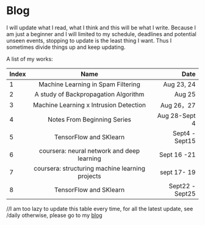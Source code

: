 # Blog

I will update what I read, what I think and this will be what I write. Because I am just a beginner and I will limited to my schedule, deadlines and potential unseen events, stopping to update is the least thing I want. Thus I sometimes divide things up and keep updating.  

A list of my works: 


| Index         | Name                                  | Date       |
| ------------- |:------------------------------------: | ----------:|
| 1             | Machine Learning in Spam Filtering    | Aug 23, 24 |
| 2             | A study of Backpropagation Algorithm  | Aug 25     |
| 3             | Machine Learning x Intrusion Detection| Aug 26，27 |
| 4             | Notes From Beginning Series | Aug 28-Sept 4|
| 5             | TensorFlow and SKlearn    | Sept4 - Sept15|
|6| coursera: neural network and deep learning | Sept 16 -21|
|7| coursera: structuring machine learning projects | sept 17- 19|
|8|TensorFlow and SKlearn    | Sept22 - Sept25|

//I am too lazy to update this table every time, 
for all the latest update, see /daily
otherwise, please go to my [blog](keplerc98.github.io)
